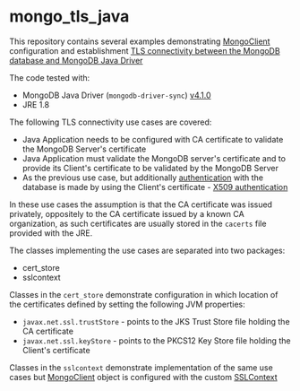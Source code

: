 # mongo_tls_java
This repository contains several examples demonstrating [MongoClient](https://mongodb.github.io/mongo-java-driver/4.1/apidocs/mongodb-driver-sync/com/mongodb/client/MongoClient.html) configuration and establishment [TLS connectivity between the MongoDB database and MongoDB Java Driver](https://mongodb.github.io/mongo-java-driver/4.1/driver/tutorials/ssl/)

The code tested with:
- MongoDB Java Driver (`mongodb-driver-sync`) [v4.1.0](https://mongodb.github.io/mongo-java-driver/4.1/)
- JRE 1.8

The following TLS connectivity use cases are covered:
- Java Application needs to be configured with CA certificate to validate the MongoDB Server's certificate
- Java Application must validate the MongoDB server's certificate and to provide its Client's certificate to be validated by the MongoDB Server
- As the previous use case, but additionally [authentication](http://mongodb.github.io/mongo-java-driver/4.1/driver-reactive/tutorials/authentication/) with the database is made by using the Client's certificate - [X509 authentication](https://docs.mongodb.com/manual/core/security-x.509/#x-509)

In these use cases the assumption is that the CA certificate was issued privately, oppositely to the CA certificate issued by a known CA organization, as such certificates are usually stored in the `cacerts` file provided with the JRE. 

The classes implementing the use cases are separated into two packages: 
- cert_store
- sslcontext

Classes in the `cert_store` demonstrate configuration in which location of the certificates defined by setting the following JVM properties:
- `javax.net.ssl.trustStore` - points to the JKS Trust Store file holding the CA certificate
- `javax.net.ssl.keyStore` - points to the PKCS12 Key Store file holding the Client's certificate

Classes in the `sslcontext` demonstrate implementation of the same use cases but [MongoClient](https://mongodb.github.io/mongo-java-driver/4.1/apidocs/mongodb-driver-sync/com/mongodb/client/MongoClient.html) object is configured with the custom [SSLContext](https://docs.oracle.com/javase/8/docs/api/javax/net/ssl/SSLContext.html)
